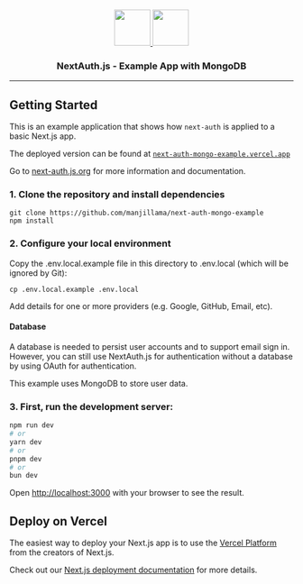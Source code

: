 <p align="center">
   <br/>
   <a href="https://authjs.dev" target="_blank">
   <img height="64" src="https://authjs.dev/img/logo/logo-sm.png" />
   </a>
   <a href="https://nextjs.org" target="_blank">
   <img height="64" src="https://nextjs.org/static/favicon/android-chrome-192x192.png" />
   </a>
   <h3 align="center"><b>NextAuth.js</b> - Example App with MongoDB</h3>

<hr/>

## Getting Started

This is an example application that shows how `next-auth` is applied to a basic Next.js app.

The deployed version can be found at [`next-auth-mongo-example.vercel.app`](https://next-auth-mongo-example.vercel.app/)

Go to [next-auth.js.org](https://next-auth.js.org) for more information and documentation.

### 1. Clone the repository and install dependencies

```
git clone https://github.com/manjillama/next-auth-mongo-example
npm install
```

### 2. Configure your local environment

Copy the .env.local.example file in this directory to .env.local (which will be ignored by Git):

```
cp .env.local.example .env.local
```

Add details for one or more providers (e.g. Google, GitHub, Email, etc).

#### Database

A database is needed to persist user accounts and to support email sign in. However, you can still use NextAuth.js for authentication without a database by using OAuth for authentication.

This example uses MongoDB to store user data.

### 3. First, run the development server:

```bash
npm run dev
# or
yarn dev
# or
pnpm dev
# or
bun dev
```

Open [http://localhost:3000](http://localhost:3000) with your browser to see the result.

## Deploy on Vercel

The easiest way to deploy your Next.js app is to use the [Vercel Platform](https://vercel.com/new?utm_medium=default-template&filter=next.js&utm_source=create-next-app&utm_campaign=create-next-app-readme) from the creators of Next.js.

Check out our [Next.js deployment documentation](https://nextjs.org/docs/deployment) for more details.
